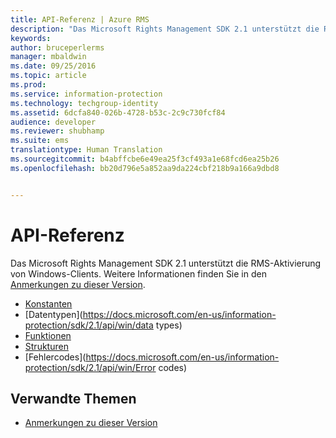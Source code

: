 ```yaml
---
title: API-Referenz | Azure RMS
description: "Das Microsoft Rights Management SDK 2.1 unterstützt die RMS-Aktivierung von Windows-Clients."
keywords: 
author: bruceperlerms
manager: mbaldwin
ms.date: 09/25/2016
ms.topic: article
ms.prod: 
ms.service: information-protection
ms.technology: techgroup-identity
ms.assetid: 6dcfa840-026b-4728-b53c-2c9c730fcf84
audience: developer
ms.reviewer: shubhamp
ms.suite: ems
translationtype: Human Translation
ms.sourcegitcommit: b4abffcbe6e49ea25f3cf493a1e68fcd6ea25b26
ms.openlocfilehash: bb20d796e5a852aa9da224cbf218b9a166a9dbd8


---
```


# API-Referenz

Das Microsoft Rights Management SDK 2.1 unterstützt die RMS-Aktivierung von Windows-Clients. Weitere Informationen finden Sie in den [Anmerkungen zu dieser Version](release-notes-rtm.md).
- [Konstanten](https://docs.microsoft.com/en-us/information-protection/sdk/2.1/api/win/constants)
- [Datentypen](https://docs.microsoft.com/en-us/information-protection/sdk/2.1/api/win/data types)
- [Funktionen](https://docs.microsoft.com/en-us/information-protection/sdk/2.1/api/win/functions)
- [Strukturen](https://docs.microsoft.com/en-us/information-protection/sdk/2.1/api/win/structures)
- [Fehlercodes](https://docs.microsoft.com/en-us/information-protection/sdk/2.1/api/win/Error codes)



## Verwandte Themen

* [Anmerkungen zu dieser Version](release-notes-rtm.md)
 

 



<!--HONumber=Sep16_HO5-->


